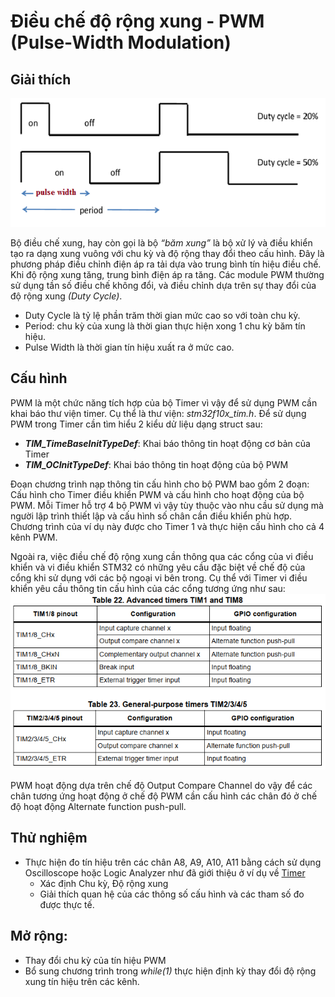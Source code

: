 # Điều chế độ rộng xung - PWM (Pulse-Width Modulation)
## Giải thích
![PWM](./docs/1.PWM.png)

Bộ điều chế xung, hay còn gọi là bộ _“băm xung”_ là bộ xử lý và điều khiển tạo ra dạng xung vuông với chu kỳ và độ rộng thay đổi theo cấu hình. Đây là phương pháp điều chỉnh điện áp ra tải dựa vào trung bình tín hiệu điều chế. Khi độ rộng xung tăng, trung bình điện áp ra tăng. Các module PWM thường sử dụng tần số điều chế không đổi, và điều chỉnh dựa trên sự thay đổi của độ rộng xung _(Duty Cycle)_.
- Duty Cycle là tỷ lệ phần trăm thời gian mức cao so với toàn chu kỳ.
- Period: chu kỳ của xung là thời gian thực hiện xong 1 chu kỳ băm tín hiệu.
- Pulse Width là thời gian tín hiệu xuất ra ở mức cao.

## Cấu hình
PWM là một chức năng tích hợp của bộ Timer vì vậy để sử dụng PWM cần khai báo thư viện timer. Cụ thể là thư viện: _stm32f10x_tim.h_. Để sử dụng PWM trong Timer cần tìm hiểu 2 kiểu dử liệu dạng struct sau:
- ***TIM_TimeBaseInitTypeDef***: Khai báo thông tin hoạt động cơ bản của Timer
- ***TIM_OCInitTypeDef***: Khai báo thông tin hoạt động của bộ PWM

Đoạn chương trình nạp thông tin cấu hình cho bộ PWM bao gồm 2 đoạn: Cấu hình cho Timer điều khiển PWM và cấu hình cho hoạt động của bộ PWM. Mỗi Timer hỗ trợ 4 bộ PWM vì vậy tùy thuộc vào nhu cầu sử dụng mà người lập trình thiết lập và cấu hình số chân cần điều khiển phù hợp. Chương trình của ví dụ này được cho Timer 1 và thực hiện cấu hình cho cả 4 kênh PWM.

Ngoài ra, việc điều chế độ rộng xung cần thông qua các cổng của vi điều khiển và vi điều khiển STM32 có những yêu cầu đặc biệt về chế độ của cổng khi sử dụng với các bộ ngoại
vi bên trong. Cụ thể với Timer vi điều khiển yêu cầu thông tin cấu hình của các cổng tương ứng như sau:
![Timer Pin Config](./docs/2.PinConfig.png)

PWM hoạt động dựa trên chế độ Output Compare Channel do vậy để các chân tương ứng hoạt động ở chế độ PWM cần cấu hình các chân đó ở chế độ hoạt động Alternate function push-pull.

## Thử nghiệm
- Thực hiện đo tín hiệu trên các chân A8, A9, A10, A11 bằng cách sử dụng Oscilloscope hoặc Logic Analyzer như đã giới thiệu ở ví dụ về [Timer](../6.1.Timer/)
    - Xác định Chu kỳ, Độ rộng xung
    - Giải thích quan hệ của các thông số cấu hình và các tham số đo được thực tế.

## Mở rộng:
- Thay đổi chu kỳ của tín hiệu PWM
- Bổ sung chương trình trong _while(1)_ thực hiện định kỳ thay đổi độ rộng xung tín hiệu trên các kênh.